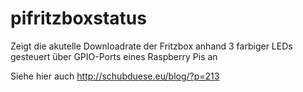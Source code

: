 # pifritzboxstatus
Zeigt die akutelle Downloadrate der Fritzbox anhand 3 farbiger LEDs gesteuert über GPIO-Ports eines Raspberry Pis an

Siehe hier auch http://schubduese.eu/blog/?p=213
